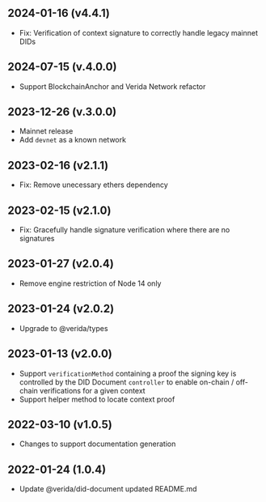 2024-01-16 (v4.4.1)
-------------------

- Fix: Verification of context signature to correctly handle legacy mainnet DIDs

2024-07-15 (v.4.0.0)
-------------------

- Support BlockchainAnchor and Verida Network refactor

2023-12-26 (v.3.0.0)
-------------------

- Mainnet release
- Add `devnet` as a known network

2023-02-16 (v2.1.1)
-------------------

- Fix: Remove unecessary ethers dependency

2023-02-15 (v2.1.0)
-------------------

- Fix: Gracefully handle signature verification where there are no signatures

2023-01-27 (v2.0.4)
-------------------

- Remove engine restriction of Node 14 only

2023-01-24 (v2.0.2)
-------------------

- Upgrade to @verida/types

2023-01-13 (v2.0.0)
-------------------

- Support `verificationMethod` containing a proof the signing key is controlled by the DID Document `controller` to enable on-chain / off-chain verifications for a given context
- Support helper method to locate context proof

2022-03-10 (v1.0.5)
-------------------

- Changes to support documentation generation

2022-01-24 (1.0.4)
-------------------

- Update @verida/did-document updated README.md